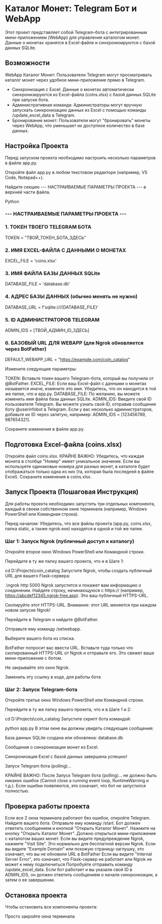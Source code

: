 # Каталог Монет: Telegram Бот и WebApp
Этот проект представляет собой Telegram-бота с интегрированным мини-приложением (WebApp) для управления каталогом монет. Данные о монетах хранятся в Excel-файле и синхронизируются с базой данных SQLite.

## Возможности
WebApp Каталог Монет: Пользователи Telegram могут просматривать каталог монет через удобное мини-приложение прямо в Telegram.

- Синхронизация с Excel: Данные о монетах автоматически синхронизируются из Excel-файла (coins.xlsx) с базой данных SQLite при запуске бота.
- Административная команда: Администраторы могут вручную запускать синхронизацию данных из Excel с помощью команды /update_excel_data в Telegram.
- Бронирование монет: Пользователи могут "бронировать" монеты через WebApp, что уменьшает их доступное количество в базе данных.

## Настройка Проекта
Перед запуском проекта необходимо настроить несколько параметров в файле app.py.

Откройте файл app.py в любом текстовом редакторе (например, VS Code, Notepad++).

Найдите секцию --- НАСТРАИВАЕМЫЕ ПАРАМЕТРЫ ПРОЕКТА --- в верхней части файла.

Python

### --- НАСТРАИВАЕМЫЕ ПАРАМЕТРЫ ПРОЕКТА ---

### 1. ТОКЕН ТВОЕГО TELEGRAM БОТА
TOKEN = "ТВОЙ_ТОКЕН_БОТА_ЗДЕСЬ"

### 2. ИМЯ EXCEL-ФАЙЛА С ДАННЫМИ О МОНЕТАХ
EXCEL_FILE = 'coins.xlsx'

### 3. ИМЯ ФАЙЛА БАЗЫ ДАННЫХ SQLite
DATABASE_FILE = 'database.db'

### 4. АДРЕС БАЗЫ ДАННЫХ (обычно менять не нужно)
DATABASE_URL = f'sqlite:///{DATABASE_FILE}'

### 5. ID АДМИНИСТРАТОРОВ TELEGRAM
ADMIN_IDS = [ТВОЙ_АДМИН_ID_ЗДЕСЬ]

### 6. БАЗОВЫЙ URL ДЛЯ WEBAPP (для Ngrok обновляется через BotFather)
DEFAULT_WEBAPP_URL = "https://example.com/coin_catalog"

Измените следующие параметры:

TOKEN: Вставьте токен вашего Telegram-бота, который вы получили от @BotFather.
EXCEL_FILE: Если ваш Excel-файл с данными о монетах называется иначе, измените это имя. Убедитесь, что он находится в той же папке, что и app.py.
DATABASE_FILE: По желанию, вы можете изменить имя файла базы данных SQLite.
ADMIN_IDS: Введите свой ID пользователя Telegram. Вы можете узнать свой ID, отправив сообщение боту @userinfobot в Telegram. Если у вас несколько администраторов, добавьте их ID через запятую, например: ADMIN_IDS = [123456789, 987654321].

Сохраните изменения в файле app.py.

## Подготовка Excel-файла (coins.xlsx)
Откройте файл coins.xlsx.
КРАЙНЕ ВАЖНО: Убедитесь, что каждая монета в столбце "Номер" имеет уникальное значение. Если вы используете одинаковые номера для разных монет, в каталоге будет отображаться только одна из них (та, которая была последней в файле Excel).
Сохраните изменения в coins.xlsx.

## Запуск Проекта (Пошаговая Инструкция)
Для работы проекта необходимо запустить три отдельных компонента, каждый в своем собственном окне терминала (например, Windows PowerShell или Командная строка).

Перед началом: Убедитесь, что все файлы проекта (app.py, coins.xlsx, папка static, а также ngrok.exe) находятся в одной и той же папке.

### Шаг 1: Запуск Ngrok (публичный доступ к каталогу)
Откройте второе окно Windows PowerShell или Командной строки.

Перейдите в ту же папку вашего проекта, что и в Шаге 1:

cd D:\Projects\coin_catalog
Запустите Ngrok, чтобы создать публичный URL для вашего Flask-сервера:

.\ngrok http 5000
Ngrok запустится и покажет вам информацию о соединении. Найдите строку, начинающуюся с https:// (например, https://abcdef12345.ngrok-free.app). Это ваш публичный HTTPS-URL.

Скопируйте этот HTTPS-URL. Внимание: этот URL меняется при каждом новом запуске Ngrok!

Перейдите в Telegram и найдите @BotFather.

Отправьте ему команду /setwebapp.

Выберите вашего бота из списка.

BotFather попросит вас ввести URL. Вставьте туда только что скопированный HTTPS-URL от Ngrok и отправьте его. Это свяжет ваше мини-приложение с ботом.

Не закрывайте это окно Ngrok.

Заменить эту ссылку в коде, для работы бота

### Шаг 2: Запуск Telegram-бота
Откройте третье окно Windows PowerShell или Командной строки.

Перейдите в ту же папку вашего проекта, что и в Шаге 1 и 2:

cd D:\Projects\coin_catalog
Запустите скрипт бота командой:

python app.py
В этом окне вы должны увидеть следующие сообщения:

База данных SQLite создана или обновлена: database.db

Сообщения о синхронизации монет из Excel.

Синхронизация Excel с базой данных завершена успешно!

Запуск Telegram бота (polling)...

КРАЙНЕ ВАЖНО: После Запуск Telegram бота (polling)... не должно быть никаких ошибок (Cannot close a running event loop, RuntimeWarning и т.д.). Если ошибки появляются, это означает, что бот не запустился полностью.

## Проверка работы проекта
Если все 2 окна терминала работают без ошибок, откройте Telegram.
Найдите вашего бота.
Отправьте ему команду /start.
Бот должен ответить сообщением и кнопкой "Открыть Каталог Монет".
Нажмите на кнопку "Открыть Каталог Монет". Должно открыться мини-приложение с каталогом ваших монет.
Если вы видите предупреждение Ngrok, нажмите "Visit Site". Это нормально для бесплатной версии Ngrok.
Если вы видите "Example Domain" или похожую страницу-заглушку, это означает, что вы не обновили URL в BotFather
Если вы видите "Internal Server Error", это означает, что Flask-сервер не работает или Ngrok не может к нему подключиться
Попробуйте отправить команду /update_excel_data. Если бот работает и вы указали свой ID в ADMIN_IDS, он должен ответить сообщением о начале синхронизации, а затем о ее завершении.

## Остановка проекта
Чтобы остановить все компоненты проекта:

Просто закройте окна терминала
